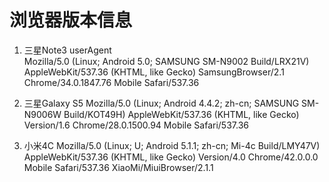 # 浏览器版本信息
1. 三星Note3 userAgent  
Mozilla/5.0 (Linux; Android 5.0; SAMSUNG SM-N9002 Build/LRX21V) AppleWebKit/537.36 (KHTML, like Gecko) SamsungBrowser/2.1 Chrome/34.0.1847.76 Mobile Safari/537.36

2. 三星Galaxy S5
Mozilla/5.0 (Linux; Android 4.4.2; zh-cn; SAMSUNG SM-N9006W Build/KOT49H) AppleWebKit/537.36 (KHTML, like Gecko) Version/1.6 Chrome/28.0.1500.94 Mobile Safari/537.36

3. 小米4C
Mozilla/5.0 (Linux; U; Android 5.1.1; zh-cn; Mi-4c Build/LMY47V) AppleWebKit/537.36 (KHTML, like Gecko) Version/4.0 Chrome/42.0.0.0 Mobile Safari/537.36 XiaoMi/MiuiBrowser/2.1.1
